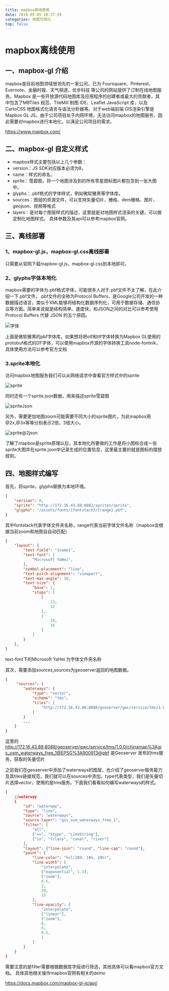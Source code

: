 ```yaml
---
title: mapbox离线使用
date: 2019-05-05 10:37:59
categories: 地图可视化
top: false
---
```

# mapbox离线使用

## 一、mapbox-gl 介绍
mapbox是目前地图领域很领先的一家公司，已为 Foursquare、Pinterest、Evernote、金融时报、天气频道、优步科技 等公司的网站提供了订制在线地图服务。Mapbox 是一些开放源代码地图库及应用程序的创建者或最大的贡献者，其中包含了MBTiles 规范、TileMill 制图 IDE、Leaflet JavaScript 库，以及 CartoCSS 地图格式化语言与语法分析器等。对于web端前端 GIS渲染引擎是Mapbox GL JS。由于公司项目处于内网环境，无法访问mapbox的地图服务，因此需要对mapbox进行本地化，以满足公司项目的需求。

https://www.mapbox.com/

## 二、mapbox-gl 自定义样式

* mapbox样式主要包括以上几个参数：
* version：JS SDK对应版本必须为8，
* name：样式的命名，
* sprite：雪碧图，将一个地图涉及到的所有零星图标图片都包含到一张大图中。
* glyphs：.pbf格式的字体样式，例如微软雅黑等字体库。
* sources：图层的资源文件，可以支持矢量切片、栅格、dem栅格、图片、geojson、视频等格式
* layers：是对每个图层样式的描述，这里就是对地图样式渲染的关键，可以做定制化地图样式。
具体参数及其api可以参考mapbox官网。

## 三、离线部署

### 1、mapbox-gl.js，mapbox-gl.css离线部署

只需要从官网下载mapbox-gl.js，mapbox-gl.css到本地即可。

### 2、glyphs字体本地化

mapbox需要的字体为.pbf格式字体，可能很多人对于.pbf文件不太了解，在此介绍一下.pbf文件，.pbf文件的全称为Protocol Buffers，是Google公司开发的一种数据描述语言，类似于XML能够将结构化数据序列化，可用于数据存储、通信协议等方面。简单来说就是结构简单、速度快，和JSON之间的对比可以参考使用 Protocol Buffers 代替 JSON 的五个原因。

![字体](font.jpg)

上面是微软雅黑的pbf字体库，如果想将把otf和ttf字体转换为Mapbox GL使用的protobuf格式的DF字体，可以使用mapbox开源的字体转换工具node-fontnik，具体使用方法可以参考官方文档

### 3.sprite本地化

访问mapbox地图服务我们可以从网络请求中查看官方样式中的sprite

![sprite](spritepng.jpg)

同时还有一个sprite.json数据，用来描述sprite雪碧图

![spriteJson](spritejson.jpg)

另外，需要更加地图zoom可能需要不同大小的sprite图片，为此mapbox用@2x,@3x等等分别表示2倍，3倍大小。

![sprite@2json](sprite@2json.jpg)

了解了mapbox是sprite原理以后，其本地化所要做的工作是将小图标合成一张sprite大图并在sprite.json中记录生成的位置信息，这里最主要的就是图标的摆放规则。

## 四、地图样式编写

首先，将sprite，glyphs替换为本地环境。

```json
{
    "version": 8,
    "sprite": "http://172.16.43.88:8082/sprites/sprite",
    "glyphs": "/assets/fonts/{fontstack}/{range}.pbf",
}
```

其中fontstack代表字体文件夹名称，range代表当前字体文件名称（mapbox会根据当前zoom和地图自自动匹配）
```json
{
    "layout": {
        "text-field": "{name}",
        "text-font": [
            "Microsoft YaHei",
        ],
        "symbol-placement": "line",
        "text-pitch-alignment": "viewport",
        "text-max-angle": 30,
        "text-size": {
            "base": 1,
            "stops": [
                [
                    13,
                    12
                ],
                [
                    18,
                    16
                ]
            ]
        }
    },
}
```

text-font下的Microsoft YaHei 为字体文件夹名称

其次，需要添加sources,sources为geoserver返回的地图数据。

```json
{
     "sources": {
        "waterways": {
            "type": "vector",
            "scheme": "tms",
            "tiles": [
                "http://172.16.43.88:8088/geoserver/gwc/service/tms/1.0.0/chinamap%3Agis_osm_waterways_free_1@EPSG%3A900913@pbf/{z}/{x}/{y}.pbf"
            ]
        }
        ...
    }
}
```

这里的 http://172.16.43.88:8088/geoserver/gwc/service/tms/1.0.0/chinamap%3Agis_osm_waterways_free_1@EPSG%3A900913@pbf 是Geoserver 发布的tms服务，获取的矢量切片

之前我们在geoserver中添加了waterways的图层，也介绍了geoserver服务能力及其tiles链接规范，我们就可以在sources中添加，type代表类型，我们是矢量切片选择vector，使用的是tms服务。下面我们看看如何编写waterways的样式。

```json
{
    //waterway
    {
        "id": "waterway",
        "type": "line",
        "source": "waterways",
        "source-layer": "gis_osm_waterways_free_1",
        "filter": [
            "all",
            ["==", "$type", "LineString"],
            ["in", "fclass", "canal", "river"]
        ],
        "layout": {"line-join": "round", "line-cap": "round"},
        "paint": {
            "line-color": "hsl(209, 18%, 20%)",
            "line-width": [
                "interpolate",
                ["exponential", 1.3],
                ["zoom"],
                8.5,
                2,
                20,
                15
            ],
            "line-opacity": [
                "interpolate",
                ["linear"],
                ["zoom"],
                8,
                0,
                8.5,
                1
            ]
        }
    }
}
```

需要注意的是filter需要根据数据库字段进行筛选，其他具体可以看mapbox官方文档。
具体其他相关操作mapbox官网有相关的demo

https://docs.mapbox.com/mapbox-gl-js/api/